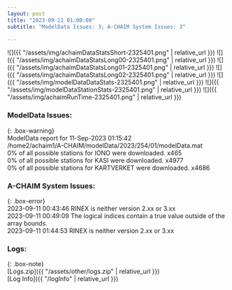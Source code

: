 ```yaml
---
layout: post
title: "2023-09-11 01:00:00"
subtitle: "ModelData Issues: 3; A-CHAIM System Issues: 3"

---
```


![]({{ "/assets/img/achaimDataStatsShort-2325401.png" | relative_url }})
![]({{ "/assets/img/achaimDataStatsLong00-2325401.png" | relative_url }})
![]({{ "/assets/img/achaimDataStatsLong01-2325401.png" | relative_url }})
![]({{ "/assets/img/achaimDataStatsLong02-2325401.png" | relative_url }})
![]({{ "/assets/img/modelDataDataStats-2325401.png" | relative_url }})
![]({{ "/assets/img/modelDataStationStats-2325401.png" | relative_url }})
![]({{ "/assets/img/achaimRunTime-2325401.png" | relative_url }})


### ModelData Issues:  
  
{: .box-warning}  
 ModelData report for 11-Sep-2023 01:15:42   
 /home2/achaim1/A-CHAIM/modelData/2023/254/01/modelData.mat   
 0% of all possible stations for IONO were downloaded. x465   
 0% of all possible stations for KASI were downloaded. x4977   
 0% of all possible stations for KARTVERKET were downloaded. x4686   
  
### A-CHAIM System Issues:  
  
{: .box-error}  
2023-09-11 00:43:46 RINEX is neither version 2.xx or 3.xx  
2023-09-11 00:49:09 The logical indices contain a true value outside of the array bounds.  
2023-09-11 01:44:53 RINEX is neither version 2.xx or 3.xx  

### Logs:  
  
{: .box-note}  
[Logs.zip]({{ "/assets/other/logs.zip" | relative_url }})  
[Log Info]({{ "/logInfo" | relative_url }})  
